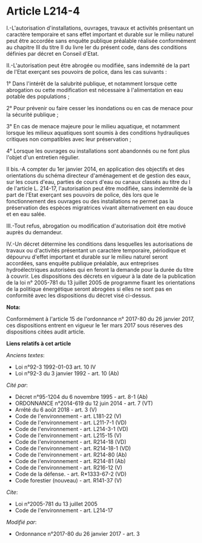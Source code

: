 # Article L214-4

I.-L'autorisation d'installations, ouvrages, travaux et activités  présentant un caractère temporaire et sans effet important
et durable  sur le milieu naturel peut être accordée sans enquête publique préalable  réalisée conformément au chapitre III
du titre II du livre Ier du  présent code, dans des conditions définies par décret en Conseil d'Etat.

II.-L'autorisation peut être abrogée ou modifiée, sans indemnité de la part de l'Etat exerçant ses pouvoirs de police, dans
les cas suivants : 

1° Dans l'intérêt de la salubrité publique, et notamment lorsque cette abrogation ou cette modification est nécessaire à
l'alimentation en eau potable des populations ; 

2° Pour prévenir ou faire cesser les inondations ou en cas de menace pour la sécurité publique ; 

3° En cas de menace majeure pour le milieu aquatique, et notamment lorsque les milieux aquatiques sont soumis à des
conditions hydrauliques critiques non compatibles avec leur préservation ; 

4° Lorsque les ouvrages ou installations sont abandonnés ou ne font plus l'objet d'un entretien régulier. 

II bis.-A compter du 1er janvier 2014, en application des objectifs et des orientations du schéma directeur d'aménagement et
de gestion des eaux, sur les cours d'eau, parties de cours d'eau ou canaux classés au titre du I de l'article L. 214-17,
l'autorisation peut être modifiée, sans indemnité de la part de l'Etat exerçant ses pouvoirs de police, dès lors que le
fonctionnement des ouvrages ou des installations ne permet pas la préservation des espèces migratrices vivant alternativement
en eau douce et en eau salée. 

III.-Tout refus, abrogation ou modification d'autorisation doit être motivé auprès du demandeur. 

IV.-Un décret détermine les conditions dans lesquelles les autorisations de travaux ou d'activités présentant un caractère
temporaire, périodique et dépourvu d'effet important et durable sur le milieu naturel seront accordées, sans enquête publique
préalable, aux entreprises hydroélectriques autorisées qui en feront la demande pour la durée du titre à couvrir. Les
dispositions des décrets en vigueur à la date de la publication de la loi n° 2005-781 du 13 juillet 2005 de programme fixant
les orientations de la politique énergétique seront abrogées si elles ne sont pas en conformité avec les dispositions du
décret visé ci-dessus.

**Nota:**

Conformément à l'article 15 de l'ordonnance n° 2017-80 du 26 janvier 2017, ces dispositions entrent en vigueur le 1er mars
2017 sous réserves des dispositions citées audit article.

**Liens relatifs à cet article**

_Anciens textes_:

  - Loi n°92-3 1992-01-03 art. 10 IV
  - Loi n°92-3 du 3 janvier 1992 - art. 10 (Ab)

_Cité par_:

  - Décret n°95-1204 du 6 novembre 1995 - art. 8-1 (Ab)
  - ORDONNANCE n°2014-619 du 12 juin 2014 - art. 7 (VT)
  - Arrêté du 6 août 2018 - art. 3 (V)
  - Code de l'environnement - art. L181-22 (V)
  - Code de l'environnement - art. L211-7-1 (VD)
  - Code de l'environnement - art. L214-3-1 (VD)
  - Code de l'environnement - art. L215-15 (V)
  - Code de l'environnement - art. R214-18 (VD)
  - Code de l'environnement - art. R214-18-1 (VD)
  - Code de l'environnement - art. R214-80 (Ab)
  - Code de l'environnement - art. R214-81 (Ab)
  - Code de l'environnement - art. R216-12 (V)
  - Code de la défense. - art. R*1333-67-2 (VD)
  - Code forestier (nouveau) - art. R141-37 (V)

_Cite_:

  - Loi n°2005-781 du 13 juillet 2005
  - Code de l'environnement - art. L214-17

_Modifié par_:

  - Ordonnance n°2017-80 du 26 janvier 2017 - art. 3
